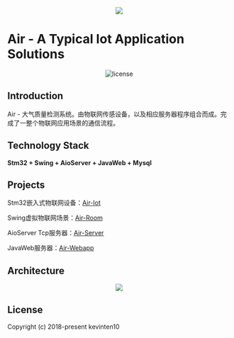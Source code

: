 <p align="center">
  <img src="https://github.com/kevinten10/Air/blob/master/Air.png">
</p>

# Air - A Typical Iot Application Solutions

<p align="center">
  <img src="https://img.shields.io/github/license/mashape/apistatus.svg" alt="license">
</p>

## Introduction

Air - 大气质量检测系统。由物联网传感设备，以及相应服务器程序组合而成。完成了一整个物联网应用场景的通信流程。

## Technology Stack

**Stm32 + Swing + AioServer + JavaWeb + Mysql**

## Projects

Stm32嵌入式物联网设备：[Air-Iot](https://github.com/kevinten10/Air-Iot)

Swing虚拟物联网场景：[Air-Room](https://github.com/kevinten10/Air-Room)

AioServer Tcp服务器：[Air-Server](https://github.com/kevinten10/Air-Server)

JavaWeb服务器：[Air-Webapp](https://github.com/kevinten10/Air-Webapp)

## Architecture

<p align="center">
  <img src="https://github.com/kevinten10/Air/blob/master/%E6%9E%B6%E6%9E%84%E5%9B%BE.png">
</p>

## License

Copyright (c) 2018-present kevinten10



